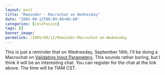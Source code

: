 ```yaml
---
layout: post
title: "Reminder - Macrochat on Wednesday"
date: "2005-09-12T09:09:00+06:00"
categories: [coldfusion]
tags: []
banner_image: 
permalink: /2005/09/12/Reminder-Macrochat-on-Wednesday
---
```


This is just a reminder that on Wednesday, September 14th, I'll be doing a Macrochat on <a href="http://www.macromedia.com/cfusion/event/index.cfm?event=detail&id=288085&loc=en_us">Validating Input Parameters</a>. This sounds rather boring, but I think it will be an interesting chat. You can register for the chat at the link above. The time will be 11AM CST.